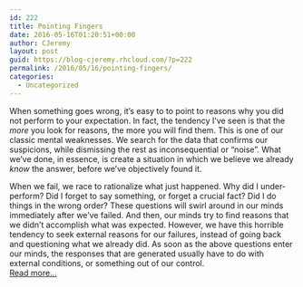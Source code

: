 ```yaml
---
id: 222
title: Pointing Fingers
date: 2016-05-16T01:20:51+00:00
author: CJeremy
layout: post
guid: https://blog-cjeremy.rhcloud.com/?p=222
permalink: /2016/05/16/pointing-fingers/
categories:
  - Uncategorized
---
```

When something goes wrong, it&#8217;s easy to to point to reasons why you did not perform to your expectation. In fact, the tendency I&#8217;ve seen is that the _more_ you look for reasons, the more you will find them. This is one of our classic mental weaknesses. We search for the data that confirms our suspicions, while dismissing the rest as inconsequential or &#8220;noise&#8221;. What we&#8217;ve done, in essence, is create a situation in which we believe we already _know_ the answer, before we&#8217;ve objectively found it.

When we fail, we race to rationalize what just happened. Why did I under-perform? Did I forget to say something, or forget a crucial fact? Did I do things in the wrong order? These questions will swirl around in our minds immediately after we&#8217;ve failed. And then, our minds try to find reasons that we didn&#8217;t accomplish what was expected. However, we have this horrible tendency to seek external reasons for our failures, instead of going back and questioning what we already did. As soon as the above questions enter our minds, the responses that are generated usually have to do with external conditions, or something out of our control. <span class="post-teaser-more">&nbsp;<br /><a href="http://blog-cjeremy.rhcloud.com/2016/05/16/pointing-fingers/" title="Permanent Link: Pointing Fingers" rel="bookmark">Read more...</br></span></p>
